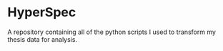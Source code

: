 # HyperSpec
A repository containing all of the python scripts I used to transform my thesis data for analysis.

